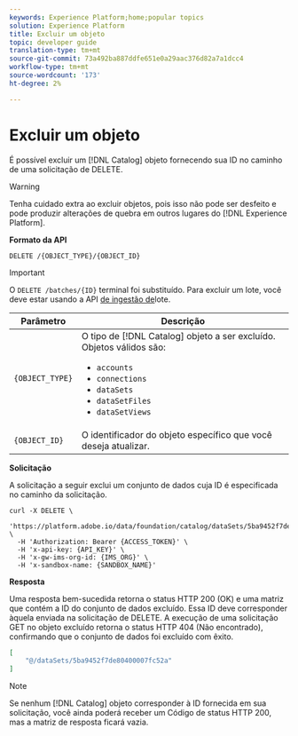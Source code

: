 ```yaml
---
keywords: Experience Platform;home;popular topics
solution: Experience Platform
title: Excluir um objeto
topic: developer guide
translation-type: tm+mt
source-git-commit: 73a492ba887ddfe651e0a29aac376d82a7a1dcc4
workflow-type: tm+mt
source-wordcount: '173'
ht-degree: 2%

---
```



# Excluir um objeto

É possível excluir um [!DNL Catalog] objeto fornecendo sua ID no caminho de uma solicitação de DELETE.

>[!WARNING]
>
>Tenha cuidado extra ao excluir objetos, pois isso não pode ser desfeito e pode produzir alterações de quebra em outros lugares do [!DNL Experience Platform].

**Formato da API**

```http
DELETE /{OBJECT_TYPE}/{OBJECT_ID}
```

>[!IMPORTANT]
>
>O `DELETE /batches/{ID}` terminal foi substituído. Para excluir um lote, você deve estar usando a API [de ingestão de](../../ingestion/batch-ingestion/api-overview.md#delete-a-batch)lote.

| Parâmetro | Descrição |
| --- | --- |
| `{OBJECT_TYPE}` | O tipo de [!DNL Catalog] objeto a ser excluído. Objetos válidos são: <ul><li>`accounts`</li><li>`connections`</li><li>`dataSets`</li><li>`dataSetFiles`</li><li>`dataSetViews`</li></ul> |
| `{OBJECT_ID}` | O identificador do objeto específico que você deseja atualizar. |

**Solicitação**

A solicitação a seguir exclui um conjunto de dados cuja ID é especificada no caminho da solicitação.

```shell
curl -X DELETE \
  'https://platform.adobe.io/data/foundation/catalog/dataSets/5ba9452f7de80400007fc52a' \
  -H 'Authorization: Bearer {ACCESS_TOKEN}' \
  -H 'x-api-key: {API_KEY}' \
  -H 'x-gw-ims-org-id: {IMS_ORG}' \
  -H 'x-sandbox-name: {SANDBOX_NAME}'
```

**Resposta**

Uma resposta bem-sucedida retorna o status HTTP 200 (OK) e uma matriz que contém a ID do conjunto de dados excluído. Essa ID deve corresponder àquela enviada na solicitação de DELETE. A execução de uma solicitação GET no objeto excluído retorna o status HTTP 404 (Não encontrado), confirmando que o conjunto de dados foi excluído com êxito.

```json
[
    "@/dataSets/5ba9452f7de80400007fc52a"
]
```

>[!NOTE]
>
>Se nenhum [!DNL Catalog] objeto corresponder à ID fornecida em sua solicitação, você ainda poderá receber um Código de status HTTP 200, mas a matriz de resposta ficará vazia.
